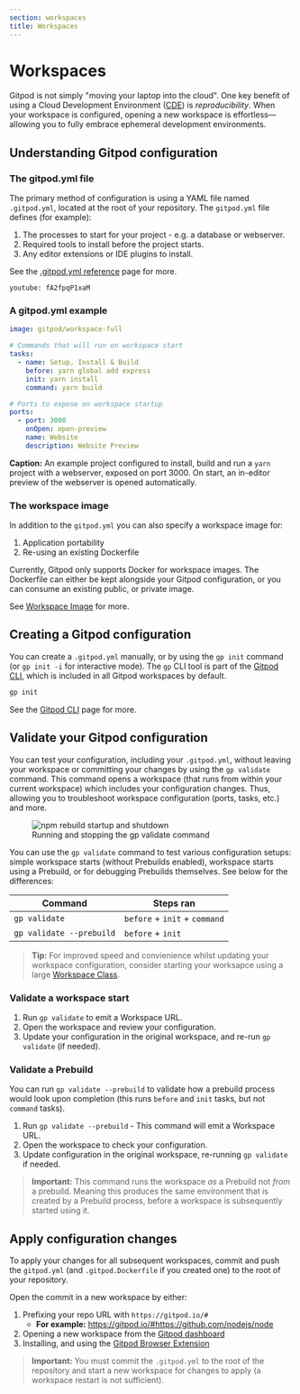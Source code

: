 ```yaml
---
section: workspaces
title: Workspaces
---
```


<script context="module">
  export const prerender = true;
</script>

# Workspaces

Gitpod is not simply "moving your laptop into the cloud". One key benefit of using a Cloud Development Environment ([CDE](/cde)) is _reproducibility_. When your workspace is configured, opening a new workspace is effortless—allowing you to fully embrace ephemeral development environments.

## Understanding Gitpod configuration

### The gitpod.yml file

The primary method of configuration is using a YAML file named `.gitpod.yml`, located at the root of your repository. The `gitpod.yml` file defines (for example):

1. The processes to start for your project - e.g. a database or webserver.
2. Required tools to install before the project starts.
3. Any editor extensions or IDE plugins to install.

See the [.gitpod.yml reference](/docs/references/gitpod-yml) page for more.

`youtube: fA2fpqP1xaM`

### A gitpod.yml example

```yaml
image: gitpod/workspace-full

# Commands that will run on workspace start
tasks:
  - name: Setup, Install & Build
    before: yarn global add express
    init: yarn install
    command: yarn build

# Ports to expose on workspace startup
ports:
  - port: 3000
    onOpen: open-preview
    name: Website
    description: Website Preview
```

**Caption:** An example project configured to install, build and run a `yarn` project with a webserver, exposed on port 3000. On start, an in-editor preview of the webserver is opened automatically.

### The workspace image

In addition to the `gitpod.yml` you can also specify a workspace image for:

1. Application portability
2. Re-using an existing Dockerfile

Currently, Gitpod only supports Docker for workspace images. The Dockerfile can either be kept alongside your Gitpod configuration, or you can consume an existing public, or private image.

See [Workspace Image](/docs/configure/workspaces/workspace-image) for more.

## Creating a Gitpod configuration

You can create a `.gitpod.yml` manually, or by using the `gp init` command (or `gp init -i` for interactive mode). The `gp` CLI tool is part of the [Gitpod CLI](/docs/references/gitpod-cli), which is included in all Gitpod workspaces by default.

```sh
gp init
```

See the [Gitpod CLI](/docs/references/gitpod-cli) page for more.

## Validate your Gitpod configuration

You can test your configuration, including your `.gitpod.yml`, without leaving your workspace or committing your changes by using the `gp validate` command. This command opens a workspace (that runs from within your current workspace) which includes your configuration changes. Thus, allowing you to troubleshoot workspace configuration (ports, tasks, etc.) and more.

<figure>
<img class="shadow-medium w-full rounded-xl max-w-3xl mt-x-small" alt="npm rebuild startup and shutdown" src="/images/testing-changes/gp_rebuild.png">
    <figcaption>Running and stopping the gp validate command</figcaption>
</figure>

You can use the `gp validate` command to test various configuration setups: simple workspace starts (without Prebuilds enabled), workspace starts using a Prebuild, or for debugging Prebuilds themselves. See below for the differences:

| Command                  | Steps ran                     |
| ------------------------ | ----------------------------- |
| `gp validate`            | `before` + `init` + `command` |
| `gp validate --prebuild` | `before` + `init`             |

<!-- | `gp validate --from="prebuild"` | `before` + `command`          | -->

> **Tip:** For improved speed and convienience whilst updating your workspace configuration, consider starting your worksapce using a large [Workspace Class](/docs/configure/workspaces/workspace-classes).

### Validate a workspace start

1. Run `gp validate` to emit a Workspace URL.
2. Open the workspace and review your configuration.
3. Update your configuration in the original workspace, and re-run `gp validate` (if needed).

### Validate a Prebuild

You can run `gp validate --prebuild` to validate how a prebuild process would look upon completion (this runs `before` and `init` tasks, but not `command` tasks).

1. Run `gp validate --prebuild` - This command will emit a Workspace URL.
2. Open the workspace to check your configuration.
3. Update configuration in the original workspace, re-running `gp validate` if needed.

> **Important:** This command runs the workspace _as_ a Prebuild not _from_ a prebuild. Meaning this produces the same environment that is created by a Prebuild process, before a workspace is subsequently started using it.

## Apply configuration changes

To apply your changes for all subsequent workspaces, commit and push the `gitpod.yml` (and `.gitpod.Dockerfile` if you created one) to the root of your repository.

Open the commit in a new workspace by either:

1. Prefixing your repo URL with `https://gitpod.io/#`
   - **For example:** https://gitpod.io/#https://github.com/nodejs/node
2. Opening a new workspace from the [Gitpod dashboard](https://gitpod.io/dashboard)
3. Installing, and using the [Gitpod Browser Extension](/docs/configure/user-settings/browser-extension#browser-extension)

> **Important:** You must commit the `.gitpod.yml` to the root of the repository and start a new workspace for changes to apply (a workspace restart is not sufficient).
